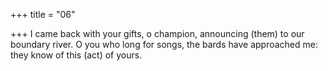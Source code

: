 +++
title = "06"

+++
I came back with your gifts, o champion, announcing (them) to our  boundary river.
O you who long for songs, the bards have approached me: they know of  this (act) of yours.
